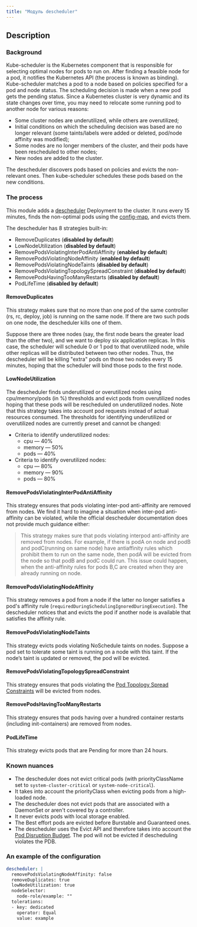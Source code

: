 ```yaml
---
title: "Модуль descheduler"
---
```


## Description
### Background

Kube-scheduler is the Kubernetes component that is responsible for selecting optimal nodes for pods to run on. After finding a feasible node for a pod, it notifies the Kubernetes API (the process is known as binding). Kube-scheduler matches a pod to a node based on policies specified for a pod and node status. The scheduling decision is made when a new pod gets the pending status. Since a Kubernetes cluster is very dynamic and its state changes over time, you may need to relocate some running pod to another node for various reasons:

* Some cluster nodes are underutilized, while others are overutilized;
* Initial conditions on which the scheduling decision was based are no longer relevant (some taints/labels were added or deleted, pod/node affinity was modified);
* Some nodes are no longer members of the cluster, and their pods have been rescheduled to other nodes;
* New nodes are added to the cluster.

The descheduler discovers pods based on policies and evicts the non-relevant ones. Then kube-scheduler schedules these pods based on the new conditions.

### The process

This module adds a [descheduler](https://github.com/kubernetes-incubator/descheduler) Deployment to the cluster. It runs every 15 minutes, finds the non-optimal pods using the [config-map](templates/config-map.yaml), and evicts them.

The descheduler has 8 strategies built-in:
* RemoveDuplicates (**disabled by default**)
* LowNodeUtilization (**disabled by default**)
* RemovePodsViolatingInterPodAntiAffinity (**enabled by default**)
* RemovePodsViolatingNodeAffinity (**enabled by default**)
* RemovePodsViolatingNodeTaints (**disabled by default**)
* RemovePodsViolatingTopologySpreadConstraint (**disabled by default**)
* RemovePodsHavingTooManyRestarts (**disabled by default**)
* PodLifeTime (**disabled by default**)

#### RemoveDuplicates

This strategy makes sure that no more than one pod of the same controller (rs, rc, deploy, job) is running on the same node. If there are two such pods on one node, the descheduler kills one of them.

Suppose there are three nodes (say, the first node bears the greater load than the other two), and we want to deploy six application replicas. In this case, the scheduler will schedule 0 or 1 pod to that overutilized node, while other replicas will be distributed between two other nodes. Thus, the descheduler will be killing "extra" pods on those two nodes every 15 minutes, hoping that the scheduler will bind those pods to the first node.

#### LowNodeUtilization

The descheduler finds underutilized or overutilized nodes using cpu/memory/pods (in %) thresholds and evict pods from overutilized nodes hoping that these pods will be rescheduled on underutilized nodes. Note that this strategy takes into account pod requests instead of actual resources consumed.
The thresholds for identifying underutilized or overutilized nodes are currently preset and cannot be changed:
* Criteria to identify underutilized nodes:
  * cpu — 40%
  * memory — 50%
  * pods — 40%
* Criteria to identify overutilized nodes:
  * cpu — 80%
  * memory — 90%
  * pods — 80%

#### RemovePodsViolatingInterPodAntiAffinity

This strategy ensures that pods violating inter-pod anti-affinity are removed from nodes. We find it hard to imagine a situation when inter-pod anti-affinity can be violated, while the official descheduler documentation does not provide much guidance either:

> This strategy makes sure that pods violating interpod anti-affinity are removed from nodes. For example, if there is podA on node and podB and podC(running on same node) have antiaffinity rules which prohibit them to run on the same node, then podA will be evicted from the node so that podB and podC could run. This issue could happen, when the anti-affinity rules for pods B,C are created when they are already running on node.

#### RemovePodsViolatingNodeAffinity

This strategy removes a pod from a node if the latter no longer satisfies a pod's affinity rule (`requiredDuringSchedulingIgnoredDuringExecution`). The descheduler notices that and evicts the pod if another node is available that satisfies the affinity rule.

#### RemovePodsViolatingNodeTaints
This strategy evicts pods violating NoSchedule taints on nodes. Suppose a pod set to tolerate some taint is running on a node with this taint. If the node’s taint is updated or removed, the pod will be evicted.

#### RemovePodsViolatingTopologySpreadConstraint
This strategy ensures that pods violating the [Pod Topology Spread Constraints](https://kubernetes.io/docs/concepts/workloads/pods/pod-topology-spread-constraints/) will be evicted from nodes.

#### RemovePodsHavingTooManyRestarts
This strategy ensures that pods having over a hundred container restarts (including init-containers) are removed from nodes.

#### PodLifeTime
This strategy evicts pods that are Pending for more than 24 hours.

### Known nuances

* The descheduler does not evict critical pods (with priorityClassName set to `system-cluster-critical` or `system-node-critical`).
* It takes into account the priorityClass when evicting pods from a high-loaded node.
* The descheduler does not evict pods that are associated with a DaemonSet or aren't covered by a controller.
* It never evicts pods with local storage enabled.
* The Best effort pods are evicted before Burstable and Guaranteed ones.
* The descheduler uses the Evict API and therefore takes into account the [Pod Disruption Budget](https://kubernetes.io/docs/concepts/workloads/pods/disruptions/). The pod will not be evicted if descheduling violates the PDB.

### An example of the configuration

```yaml
descheduler: |
  removePodsViolatingNodeAffinity: false
  removeDuplicates: true
  lowNodeUtilization: true
  nodeSelector:
    node-role/example: ""
  tolerations:
  - key: dedicated
    operator: Equal
    value: example
```
